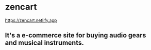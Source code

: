 # zencart
https://zencart.netlify.app

## It's a e-commerce site for buying audio gears and musical instruments.
